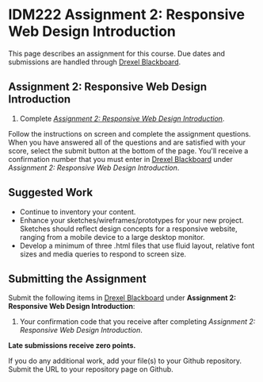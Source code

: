 # IDM222 Assignment 2: Responsive Web Design Introduction

This page describes an assignment for this course. Due dates and submissions are handled through [Drexel Blackboard](https://learn.dcollege.net/).

## Assignment 2: Responsive Web Design Introduction

1. Complete [_Assignment 2: Responsive Web Design Introduction_](https://idm-hw.netlify.com/).

Follow the instructions on screen and complete the assignment questions. When you have answered all of the questions and are satisfied with your score, select the submit button at the bottom of the page. You'll receive a confirmation number that you must enter in [Drexel Blackboard](https://learn.dcollege.net/) under _Assignment 2: Responsive Web Design Introduction_.

## Suggested Work

- Continue to inventory your content.
- Enhance your sketches/wireframes/prototypes for your new project. Sketches should reflect design concepts for a responsive website, ranging from a mobile device to a large desktop monitor.
- Develop a minimum of three .html files that use fluid layout, relative font sizes and media queries to respond to screen size.

## Submitting the Assignment

Submit the following items in [Drexel Blackboard](https://learn.dcollege.net/) under **Assignment 2: Responsive Web Design Introduction**:

1. Your confirmation code that you receive after completing _Assignment 2: Responsive Web Design Introduction_.

**Late submissions receive zero points.**

If you do any additional work, add your file(s) to your Github repository. Submit the URL to your repository page on Github.
